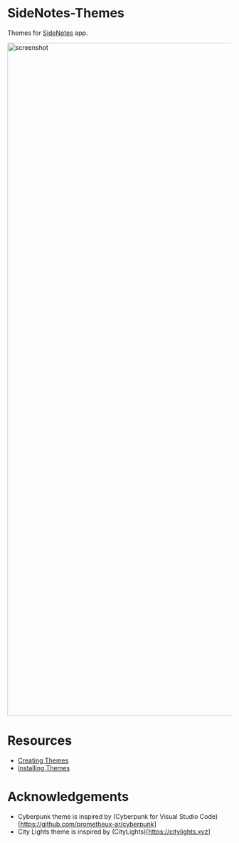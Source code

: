 # SideNotes-Themes
Themes for [SideNotes](https://www.apptorium.com/sidenotes) app.

<img width="1512" alt="screenshot" src="https://user-images.githubusercontent.com/868275/173192365-dfde50e9-8ae7-49e1-b520-8ab33370959b.png">


# Resources
* [Creating Themes](https://www.apptorium.com/sidenotes/articles/creating-themes)
* [Installing Themes](https://www.apptorium.com/sidenotes/tips/how-to-install-themes)

# Acknowledgements
* Cyberpunk theme is inspired by (Cyberpunk for Visual Studio Code)[https://github.com/prometheux-ar/cyberpunk]
* City Lights theme is inspired by (CityLights)[https://citylights.xyz]
